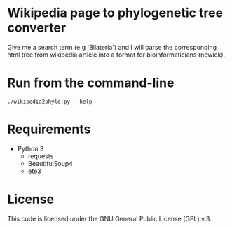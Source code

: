 Wikipedia page to phylogenetic tree converter
=============================================

Give me a search term (e.g 'Bilateria') and I will parse the corresponding html
tree from wikipedia article into a format for bioinformaticians (newick).


# Run from the command-line

    ./wikipedia2phylo.py --help

# Requirements

- Python 3
    - requests
    - BeautifulSoup4
    - ete3

# License

This code is licensed under the GNU General Public License (GPL) v.3.
